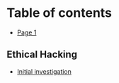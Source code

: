 # Table of contents

* [Page 1](README.md)

## Ethical Hacking

* [Initial investigation](ethical-hacking/initial-investigation.md)
